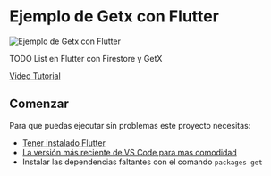 # Ejemplo de Getx con Flutter
![Ejemplo de Getx con Flutter](https://github.com/manudevcode/getx_firestore/blob/master/image.png?raw=true)

TODO List en Flutter con Firestore y GetX


[Video Tutorial](https://youtu.be/AHVRy5XmEvI)

## Comenzar

Para que puedas ejecutar sin problemas este proyecto necesitas: 

- [Tener instalado Flutter](https://flutter.dev/docs/get-started/install)
- [La versión más reciente de VS Code para mas comodidad](https://code.visualstudio.com/)
- Instalar las dependencias faltantes con el comando ```packages get```